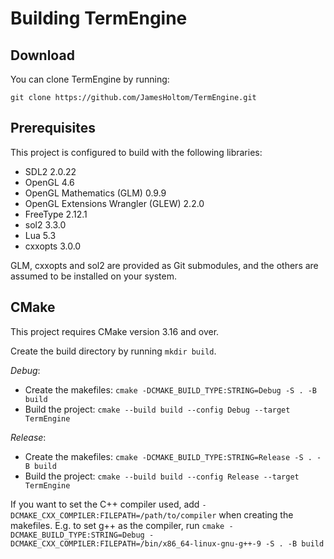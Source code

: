 # Building TermEngine

## Download

You can clone TermEngine by running:

`git clone https://github.com/JamesHoltom/TermEngine.git`

## Prerequisites

This project is configured to build with the following libraries:

* SDL2 2.0.22
* OpenGL 4.6
* OpenGL Mathematics (GLM) 0.9.9
* OpenGL Extensions Wrangler (GLEW) 2.2.0
* FreeType 2.12.1
* sol2 3.3.0
* Lua 5.3
* cxxopts 3.0.0

GLM, cxxopts and sol2 are provided as Git submodules, and the others are assumed to be installed on your system.

## CMake

This project requires CMake version 3.16 and over.

Create the build directory by running `mkdir build`.

_Debug_:

* Create the makefiles: `cmake -DCMAKE_BUILD_TYPE:STRING=Debug -S . -B build`
* Build the project: `cmake --build build --config Debug --target TermEngine`

_Release_:

* Create the makefiles: `cmake -DCMAKE_BUILD_TYPE:STRING=Release -S . -B build`
* Build the project: `cmake --build build --config Release --target TermEngine`

If you want to set the C++ compiler used, add `-DCMAKE_CXX_COMPILER:FILEPATH=/path/to/compiler` when creating the makefiles.
E.g. to set g++ as the compiler, run `cmake -DCMAKE_BUILD_TYPE:STRING=Debug -DCMAKE_CXX_COMPILER:FILEPATH=/bin/x86_64-linux-gnu-g++-9 -S . -B build`
